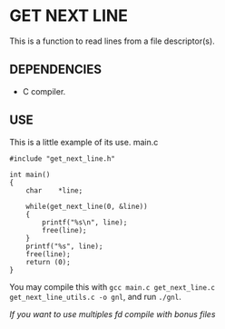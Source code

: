 # GET NEXT LINE

This is a function to read lines from a file descriptor(s).

## DEPENDENCIES

- C compiler.

## USE

This is a little example of its use.
main.c
```
#include "get_next_line.h"

int	main()
{
	char	*line;

	while(get_next_line(0, &line))
	{
		printf("%s\n", line);
		free(line);
	}	
	printf("%s", line);
	free(line);
	return (0);
}
```

You may compile this with `gcc main.c get_next_line.c get_next_line_utils.c -o gnl`, and run `./gnl`.

*If you want to use multiples fd compile with bonus files*
